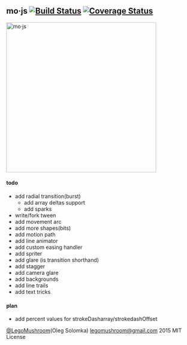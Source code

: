 ## mo·js [![Build Status](https://travis-ci.org/legomushroom/mojs.svg?branch=master)](https://travis-ci.org/legomushroom/mojs) [![Coverage Status](https://coveralls.io/repos/legomushroom/mojs/badge.png?branch=master)](https://coveralls.io/r/legomushroom/mojs?branch=master)

<img src="https://github.com/legomushroom/mojs/raw/master/mockups/logo-banner.png" width="400" alt="mo·js">

#### todo
- add radial transition(burst)
  - add array deltas support
  - add sparks
- write/fork tween
- add movement arc
- add more shapes(bits)
- add motion path
- add line animator
- add custom easing handler
- add spriter
- add glare (is transition shorthand)
- add stagger
- add camera glare
- add backgrounds
- add line trails
- add text tricks

#### plan
- add percent values for strokeDasharray/strokedashOffset

[@LegoMushroom](https://twitter.com/legomushroom)(Oleg Solomka) [legomushroom@gmail.com](mailto:legomushroom@gmail.com) 2015 MIT License